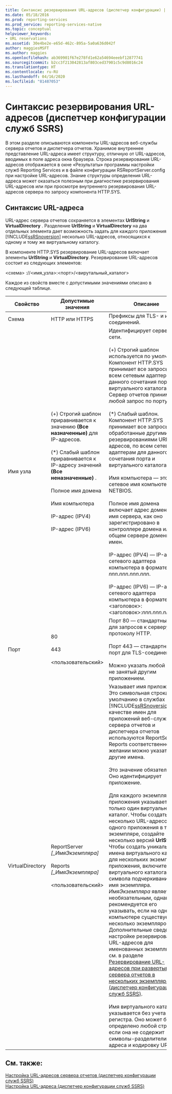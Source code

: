 ```yaml
---
title: Синтаксис резервирования URL-адресов (диспетчер конфигурации) | Документация Майкрософт
ms.date: 05/18/2016
ms.prod: reporting-services
ms.prod_service: reporting-services-native
ms.topic: conceptual
helpviewer_keywords:
- URL reservations
ms.assetid: 30e4be2e-e65d-462c-895a-5a0a636d042f
author: maggiesMSFT
ms.author: maggies
ms.openlocfilehash: ab369901f67e278fd1e62a54694eeebf12877741
ms.sourcegitcommit: b2cc3f213042813af803ced37901c5c9d8016c24
ms.translationtype: HT
ms.contentlocale: ru-RU
ms.lasthandoff: 04/16/2020
ms.locfileid: "81487053"
---
```

# <a name="url-reservation-syntax--ssrs-configuration-manager"></a>Синтаксис резервирования URL-адресов (диспетчер конфигурации служб SSRS)
  В этом разделе описываются компоненты URL-адресов веб-службы сервера отчетов и диспетчера отчетов. Хранимое внутреннее представление URL-адреса имеет структуру, отличную от URL-адресов, вводимых в поле адреса окна браузера. Строка резервирования URL-адресов отображается в окне «Результаты» программы настройки служб Reporting Services и в файле конфигурации RSReportServer.config при настройке URL-адресов. Знание структуры определения URL-адреса может оказаться полезным при диагностике резервирования URL-адресов или при просмотре внутреннего резервирования URL-адресов сервера по запросу компонента HTTP.SYS.  
  
## <a name="url-syntax"></a>Синтаксис URL-адреса  
 URL-адрес сервера отчетов сохраняется в элементах **UrlString** и **VirtualDirectory** . Разделение **UrlString** и **VirtualDirectory** на два отдельных элемента дает возможность задать для каждого приложения [!INCLUDE[ssRSnoversion](../../includes/ssrsnoversion-md.md)] несколько URL-адресов, относящихся к одному и тому же виртуальному каталогу.  
  
 В компоненте HTTP.SYS резервирование URL-адресов включает элементы **UrlString** и **VirtualDirectory**. Резервирование URL-адресов состоит из следующих элементов:  
  
 \<схема> ://\<имя_узла>:\<порт>/\<вирутальный_каталог>  
  
 Каждое из свойств вместе с допустимыми значениями описано в следующей таблице.  
  
|Свойство|Допустимые значения|Описание|  
|--------------|------------------|-----------------|  
|Схема|HTTP или HTTPS|Префиксы для TLS- и иных соединений.|  
|Имя узла|(+) Строгий шаблон приравнивается к значению **(Все назначенные)** для IP-адресов.<br /><br /> (\*) Слабый шаблон приравнивается к IP-адресу значений **(Все неназначенные)** .<br /><br /> Полное имя домена<br /><br /> Имя компьютера<br /><br /> IP-адрес (IPV4)<br /><br /> IP-адрес (IPV6)|Идентифицирует сервер в сети.<br /><br /> (+) Строгий шаблон используется по умолчанию. Компонент HTTP.SYS принимает все запросы по всем сетевым адаптерам для данного сочетания порта и виртуального каталога. Сервер отчетов принимает любой запрос по порту.<br /><br /> (\*) Слабый шаблон. Компонент HTTP.SYS принимает все запросы, не обработанные другими резервированиями URL-адресов, по всем сетевым адаптерам для данного сочетания порта и виртуального каталога.<br /><br /> Имя компьютера — это сетевое имя компьютера NETBIOS.<br /><br /> Полное имя домена включает адрес домена и имя сервера, как оно зарегистрировано в контроллере домена или на общем сервере доменных имен.<br /><br /> IP-адрес (IPV4) — IP-адрес сетевого адаптера компьютера в формате IPV4: *nnn.nnn.nnn.nnn*.<br /><br /> IP-адрес (IPV6) — IP-адрес сетевого адаптера компьютера в формате IPV6: \<заголовок>:\<заголовок>:*nnn.nnn.nnn.nnn*.|  
|Порт|80<br /><br /> 443<br /><br /> \<пользовательский>|Порт 80 — стандартный порт для запросов к серверу по протоколу HTTP.<br /><br /> Порт 443 — стандартный порт для TLS-соединений.<br /><br /> Можно указать любой порт, не занятый другим приложением.|  
|VirtualDirectory|ReportServer *[_ИмяЭкземпляра]*<br /><br /> Reports *[_ИмяЭкземпляра]*<br /><br /> \<пользовательский>|Указывает имя приложения. Это символьная строка. По умолчанию в службах [!INCLUDE[ssRSnoversion](../../includes/ssrsnoversion-md.md)] в качестве имен для приложений веб-службы сервера отчетов и диспетчера отчетов используются ReportServer и Reports соответственно. При желании можно указать другие имена.<br /><br /> Это значение обязательно. Оно идентифицирует приложение.<br /><br /> Для каждого экземпляра приложения указывается только один виртуальный каталог. Чтобы создать несколько URL-адресов для одного приложения в том же экземпляре, создайте несколько версий **UrlString**. Чтобы создать уникальные имена виртуального каталога для нескольких экземпляров приложения, включите в имя виртуального каталога после символа подчеркивания (_) имя экземпляра. *ИмяЭкземпляра* является необязательным, однако рекомендуется его указывать, если на одном компьютере существует несколько экземпляров. Дополнительные сведения о настройке резервирования URL-адресов для именованных экземпляров см. в разделе [Резервирование URL-адресов при развертывании сервера отчетов в нескольких экземплярах (диспетчер конфигураций служб SSRS)](../../reporting-services/install-windows/url-reservations-for-multi-instance-report-server-deployments.md).<br /><br /> Имя виртуального каталога указывается без учета регистра. Оно может быть определено любой строкой, если она не содержит символы-разделители URL-адреса и кодировку URL.|  
  
## <a name="see-also"></a>См. также:  
 [Настройка URL-адресов сервера отчетов (диспетчер конфигурации служб SSRS)](../../reporting-services/install-windows/configure-report-server-urls-ssrs-configuration-manager.md)   
 [Настройка URL-адреса (диспетчер конфигурации служб SSRS)](../../reporting-services/install-windows/configure-a-url-ssrs-configuration-manager.md)  
  
  
